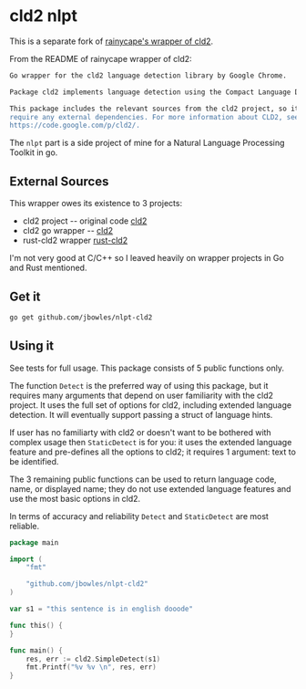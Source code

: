 # cld2 nlpt
This is a separate fork of [rainycape's wrapper of cld2](https://github.com/rainycape/cld2).

From the README of rainycape wrapper of cld2:

```sh
Go wrapper for the cld2 language detection library by Google Chrome.

Package cld2 implements language detection using the Compact Language Detector.

This package includes the relevant sources from the cld2 project, so it doesn't
require any external dependencies. For more information about CLD2, see
https://code.google.com/p/cld2/.
```

The `nlpt` part is a side project of mine for a Natural Language Processing Toolkit in go.

## External Sources
This wrapper owes its existence to 3 projects:

* cld2 project -- original code [cld2](https://code.google.com/p/cld2/)
* cld2 go wrapper -- [cld2](https://github.com/rainycape/cld2)
* rust-cld2 wrapper [rust-cld2](https://github.com/emk/rust-cld2)

I'm not very good at C/C++ so I leaved heavily on wrapper projects in Go and Rust mentioned.


## Get it

```sh
go get github.com/jbowles/nlpt-cld2
```

## Using it
See tests for full usage. This package consists of 5 public functions only.

The function `Detect` is the preferred way of using this package, but it requires many arguments that depend on user familiarity with the cld2 project. It uses the full set of options for cld2, including extended language detection. It will eventually support passing a struct of language hints.

If user has no familiarty with cld2 or doesn't want to be bothered with complex usage then `StaticDetect` is for you: it uses the extended language feature and pre-defines all the options to cld2; it requires 1 argument: text to be identified.

The 3 remaining public functions can be used to return language code, name, or displayed name; they do not use extended language features and use the most basic options in cld2.

In terms of accuracy and reliability `Detect` and `StaticDetect` are most reliable.

```go
package main

import (
	"fmt"

	"github.com/jbowles/nlpt-cld2"
)

var s1 = "this sentence is in english dooode"

func this() {
}

func main() {
	res, err := cld2.SimpleDetect(s1)
	fmt.Printf("%v %v \n", res, err)
}
```
